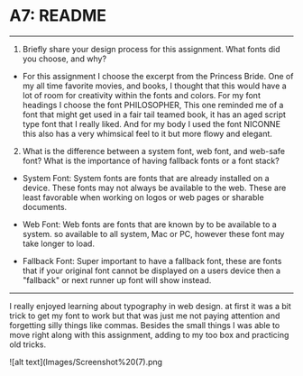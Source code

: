 # A7: README
***
1. Briefly share your design process for this assignment. What fonts did you choose, and why?

  * For this assignment I choose the excerpt from the Princess Bride. One of my all time favorite movies, and books, I thought that this would have a lot of room for creativity within the fonts and colors. For my font headings I choose the font PHILOSOPHER, This one reminded me of a font that might get used in a fair tail teamed book, it has an aged script type font that I really liked. And for my body I used the font NICONNE this also has a very whimsical feel to it but more flowy and elegant.

2. What is the difference between a system font, web font, and web-safe font? What is the importance of having fallback fonts or a font stack?

  *  System Font: System fonts are fonts that are already installed on a device. These fonts may not always be available to the web. These are least favorable when working on logos or web pages or sharable documents.

  *  Web Font: Web fonts are fonts that are known by to be available to a system. so available to all system, Mac or PC, however these font may take longer to load.

  *  Fallback Font: Super important to have a fallback font, these are fonts that if your original font cannot be displayed on a users device then a "fallback" or next runner up font will show instead.

  ****
I really enjoyed learning about typography in web design. at first it was a bit trick to get my font to work but that was just me not paying attention and forgetting silly things like commas. Besides the small things I was able to move right along with this assignment, adding to my too box and practicing old tricks.

![alt text](Images/Screenshot%20(7).png

